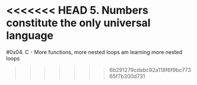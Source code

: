 <<<<<<< HEAD
5. Numbers constitute the only universal language
=======
#0x04. C - More functions, more nested loops
am learning more nested loops
>>>>>>> 6b291279cdabc92a118f6f9bc77365f7b300d731
